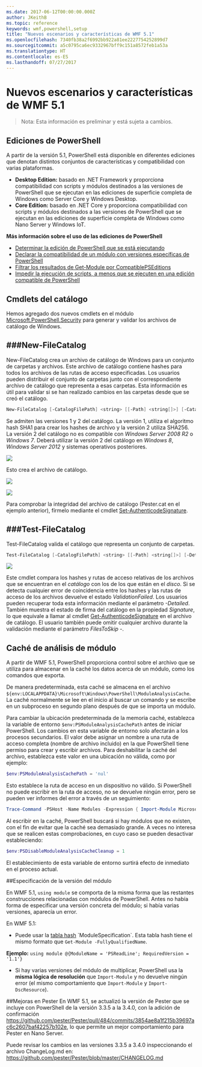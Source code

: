 ```yaml
---
ms.date: 2017-06-12T00:00:00.000Z
author: JKeithB
ms.topic: reference
keywords: wmf,powershell,setup
title: "Nuevos escenarios y características de WMF 5.1"
ms.openlocfilehash: 7340fb38a2f6992bb922a81ee2227754252899d7
ms.sourcegitcommit: a5c0795ca6ec9332967bff9c151a8572feb1a53a
ms.translationtype: HT
ms.contentlocale: es-ES
ms.lasthandoff: 07/27/2017
---
```

# <a name="new-scenarios-and-features-in-wmf-51"></a>Nuevos escenarios y características de WMF 5.1 #

> Nota: Esta información es preliminar y está sujeta a cambios.

## <a name="powershell-editions"></a>Ediciones de PowerShell ##
A partir de la versión 5.1, PowerShell está disponible en diferentes ediciones que denotan distintos conjuntos de características y compatibilidad con varias plataformas.

- **Desktop Edition:** basado en .NET Framework y proporciona compatibilidad con scripts y módulos destinados a las versiones de PowerShell que se ejecutan en las ediciones de superficie completa de Windows como Server Core y Windows Desktop.
- **Core Edition:** basado en .NET Core y proporciona compatibilidad con scripts y módulos destinados a las versiones de PowerShell que se ejecutan en las ediciones de superficie completa de Windows como Nano Server y Windows IoT.

**Más información sobre el uso de las ediciones de PowerShell**
- [Determinar la edición de PowerShell que se está ejecutando]()
- [Declarar la compatibilidad de un módulo con versiones específicas de PowerShell]()
- [Filtrar los resultados de Get-Module por CompatiblePSEditions]()
- [Impedir la ejecución de scripts, a menos que se ejecuten en una edición compatible de PowerShell]()

## <a name="catalog-cmdlets"></a>Cmdlets del catálogo  

Hemos agregado dos nuevos cmdlets en el módulo [Microsoft.PowerShell.Security](https://technet.microsoft.com/en-us/library/hh847877.aspx) para generar y validar los archivos de catálogo de Windows.  

###<a name="new-filecatalog"></a>New-FileCatalog 
--------------------------------

New-FileCatalog crea un archivo de catálogo de Windows para un conjunto de carpetas y archivos. Este archivo de catálogo contiene hashes para todos los archivos de las rutas de acceso especificadas. Los usuarios pueden distribuir el conjunto de carpetas junto con el correspondiente archivo de catálogo que representa a esas carpetas. Esta información es útil para validar si se han realizado cambios en las carpetas desde que se creó el catálogo.    

```powershell
New-FileCatalog [-CatalogFilePath] <string> [[-Path] <string[]>] [-CatalogVersion <int>] [-WhatIf] [-Confirm] [<CommonParameters>]
```
Se admiten las versiones 1 y 2 del catálogo. La versión 1, utiliza el algoritmo hash SHA1 para crear los hashes de archivo y la versión 2 utiliza SHA256. La versión 2 del catálogo no es compatible con *Windows Server 2008 R2* o *Windows 7*. Deberá utilizar la versión 2 del catálogo en *Windows 8*, *Windows Server 2012* y sistemas operativos posteriores.  

![](../images/NewFileCatalog.jpg)

Esto crea el archivo de catálogo. 

![](../images/CatalogFile1.jpg)  

![](../images/CatalogFile2.jpg) 

Para comprobar la integridad del archivo de catálogo (Pester.cat en el ejemplo anterior), fírmelo mediante el cmdlet [Set-AuthenticodeSignature](https://technet.microsoft.com/library/hh849819.aspx).   


###<a name="test-filecatalog"></a>Test-FileCatalog 
--------------------------------

Test-FileCatalog valida el catálogo que representa un conjunto de carpetas. 

```powershell
Test-FileCatalog [-CatalogFilePath] <string> [[-Path] <string[]>] [-Detailed] [-FilesToSkip <string[]>] [-WhatIf] [-Confirm] [<CommonParameters>]
```

![](../images/TestFileCatalog.jpg)

Este cmdlet compara los hashes y rutas de acceso relativas de los archivos que se encuentran en el *catálogo* con los de los que están en el *disco*. Si se detecta cualquier error de coincidencia entre los hashes y las rutas de acceso de los archivos devuelve el estado *ValidationFailed*. Los usuarios pueden recuperar toda esta información mediante el parámetro *-Detailed*. También muestra el estado de firma del catálogo en la propiedad *Signature*, lo que equivale a llamar al cmdlet [Get-AuthenticodeSignature](https://technet.microsoft.com/en-us/library/hh849805.aspx) en el archivo de catálogo. El usuario también puede omitir cualquier archivo durante la validación mediante el parámetro *FilesToSkip -*. 


## <a name="module-analysis-cache"></a>Caché de análisis de módulo ##
A partir de WMF 5.1, PowerShell proporciona control sobre el archivo que se utiliza para almacenar en la caché los datos acerca de un módulo, como los comandos que exporta.

De manera predeterminada, esta caché se almacena en el archivo `${env:LOCALAPPDATA}\Microsoft\Windows\PowerShell\ModuleAnalysisCache`.
La caché normalmente se lee en el inicio al buscar un comando y se escribe en un subproceso en segundo plano después de que se importa un módulo.

Para cambiar la ubicación predeterminada de la memoria caché, establezca la variable de entorno `$env:PSModuleAnalysisCachePath` antes de iniciar PowerShell. Los cambios en esta variable de entorno solo afectarán a los procesos secundarios. El valor debe asignar un nombre a una ruta de acceso completa (nombre de archivo incluido) en la que PowerShell tiene permiso para crear y escribir archivos. Para deshabilitar la caché del archivo, establezca este valor en una ubicación no válida, como por ejemplo:

```powershell
$env:PSModuleAnalysisCachePath = 'nul'
```

Esto establece la ruta de acceso en un dispositivo no válido. Si PowerShell no puede escribir en la ruta de acceso, no se devuelve ningún error, pero se pueden ver informes del error a través de un seguimiento:

```powershell
Trace-Command -PSHost -Name Modules -Expression { Import-Module Microsoft.PowerShell.Management -Force }
```

Al escribir en la caché, PowerShell buscará si hay módulos que no existen, con el fin de evitar que la caché sea demasiado grande.
A veces no interesa que se realicen estas comprobaciones, en cuyo caso se pueden desactivar estableciendo:

```powershell
$env:PSDisableModuleAnalysisCacheCleanup = 1
```

El establecimiento de esta variable de entorno surtirá efecto de inmediato en el proceso actual.

##<a name="specifying-module-version"></a>Especificación de la versión del módulo

En WMF 5.1, `using module` se comporta de la misma forma que las restantes construcciones relacionadas con módulos de PowerShell. Antes no había forma de especificar una versión concreta del módulo; si había varias versiones, aparecía un error.


En WMF 5.1:

* Puede usar la [tabla hash](https://msdn.microsoft.com/en-us/library/jj136290(v=vs.85).aspx) `ModuleSpecification`. Esta tabla hash tiene el mismo formato que `Get-Module -FullyQualifiedName`.

**Ejemplo:** `using module @{ModuleName = 'PSReadLine'; RequiredVersion = '1.1'}`

* Si hay varias versiones del módulo de multiplicar, PowerShell usa la **misma lógica de resolución** que `Import-Module` y no devuelve ningún error (el mismo comportamiento que `Import-Module` y `Import-DscResource`).


##<a name="improvements-to-pester"></a>Mejoras en Pester
En WMF 5.1, se actualizó la versión de Pester que se incluye con PowerShell de la versión 3.3.5 a la 3.4.0, con la adición de confirmación https://github.com/pester/Pester/pull/484/commits/3854ae8a1f215b39697ac6c2607baf42257b102e, lo que permite un mejor comportamiento para Pester en Nano Server. 

Puede revisar los cambios en las versiones 3.3.5 a 3.4.0 inspeccionando el archivo ChangeLog.md en: https://github.com/pester/Pester/blob/master/CHANGELOG.md

